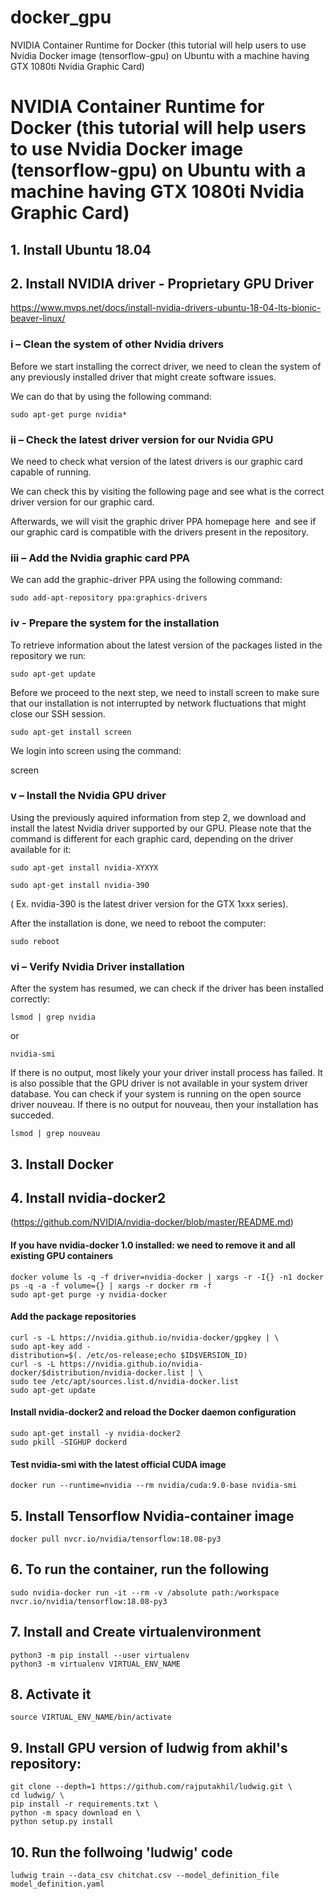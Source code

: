 # docker_gpu
NVIDIA Container Runtime for Docker (this tutorial will help users to use Nvidia Docker image (tensorflow-gpu) on Ubuntu with a machine having GTX 1080ti Nvidia Graphic Card)

# NVIDIA Container Runtime for Docker (this tutorial will help users to use Nvidia Docker image (tensorflow-gpu) on Ubuntu with a machine having GTX 1080ti Nvidia Graphic Card)

## 1. Install Ubuntu 18.04

## 2. Install NVIDIA driver - Proprietary GPU Driver

https://www.mvps.net/docs/install-nvidia-drivers-ubuntu-18-04-lts-bionic-beaver-linux/

### i – Clean the system of other Nvidia drivers

Before we start installing the correct driver, we need to clean the system of any previously installed driver that might create software issues.

We can do that by using the following command:

    sudo apt-get purge nvidia*

### ii – Check the latest driver version for our Nvidia GPU

We need to check what version of the latest drivers is our graphic card capable of running.

We can check this by visiting the following page and see what is the correct driver version for our graphic card.

Afterwards, we will visit the graphic driver PPA homepage here  and see if our graphic card is compatible with the drivers present in the repository.

### iii – Add the Nvidia graphic card PPA

We can add the graphic-driver PPA using the following command:

    sudo add-apt-repository ppa:graphics-drivers

### iv - Prepare the system for the installation

To retrieve information about the latest version of the packages listed in the repository we run:

    sudo apt-get update

Before we proceed to the next step, we need to install screen to make sure that our installation is not interrupted by network fluctuations that might close our SSH session.

    sudo apt-get install screen

We login into screen using the command:

screen

### v – Install the Nvidia GPU driver

Using the previously aquired information from step 2, we download and install the latest Nvidia driver supported by our GPU. Please note that the command is different for each graphic card, depending on the driver available for it:

    sudo apt-get install nvidia-XYXYX

    sudo apt-get install nvidia-390

( Ex. nvidia-390 is the latest driver version for the GTX 1xxx series).

After the installation is done, we need to reboot the computer:

    sudo reboot

### vi – Verify Nvidia Driver installation

After the system has resumed, we can check if the driver has been installed correctly:

    lsmod | grep nvidia

or

    nvidia-smi

If there is no output, most likely your your driver install process has failed. It is also possible that the GPU driver is not available in your system driver database. You can check if your system is running on the open source driver nouveau. If there is no output for nouveau, then your installation has succeded.

    lsmod | grep nouveau

## 3. Install Docker

## 4. Install nvidia-docker2

(https://github.com/NVIDIA/nvidia-docker/blob/master/README.md)

#### If you have nvidia-docker 1.0 installed: we need to remove it and all existing GPU containers
    docker volume ls -q -f driver=nvidia-docker | xargs -r -I{} -n1 docker ps -q -a -f volume={} | xargs -r docker rm -f
    sudo apt-get purge -y nvidia-docker

#### Add the package repositories
    curl -s -L https://nvidia.github.io/nvidia-docker/gpgkey | \
    sudo apt-key add -
    distribution=$(. /etc/os-release;echo $ID$VERSION_ID)
    curl -s -L https://nvidia.github.io/nvidia-docker/$distribution/nvidia-docker.list | \
    sudo tee /etc/apt/sources.list.d/nvidia-docker.list
    sudo apt-get update

#### Install nvidia-docker2 and reload the Docker daemon configuration
    sudo apt-get install -y nvidia-docker2
    sudo pkill -SIGHUP dockerd

#### Test nvidia-smi with the latest official CUDA image
    docker run --runtime=nvidia --rm nvidia/cuda:9.0-base nvidia-smi

## 5. Install Tensorflow Nvidia-container image

    docker pull nvcr.io/nvidia/tensorflow:18.08-py3

## 6. To run the container, run the following

    sudo nvidia-docker run -it --rm -v /absolute path:/workspace nvcr.io/nvidia/tensorflow:18.08-py3

## 7. Install and Create virtualenvironment

    python3 -m pip install --user virtualenv
    python3 -m virtualenv VIRTUAL_ENV_NAME

## 8. Activate it

    source VIRTUAL_ENV_NAME/bin/activate

## 9. Install GPU version of ludwig from akhil's repository:

    git clone --depth=1 https://github.com/rajputakhil/ludwig.git \
    cd ludwig/ \
    pip install -r requirements.txt \
    python -m spacy download en \
    python setup.py install

## 10. Run the follwoing 'ludwig' code

    ludwig train --data_csv chitchat.csv --model_definition_file model_definition.yaml
